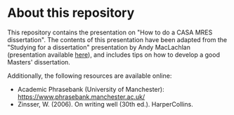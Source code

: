 # About this repository

This repository contains the presentation on "How to do a CASA MRES dissertation". The contents of this presentation have been adapted from the "Studying for a dissertation" presentation by Andy MacLachlan (presentation available [here](https://andrewmaclachlan.github.io/CASAdissertation-studying-for-a-dissertation/#1)), and includes tips on how to develop a good Masters' dissertation.

Additionally, the following resources are available online:

-    Academic Phrasebank (University of Manchester): https://www.phrasebank.manchester.ac.uk/
-    Zinsser, W. (2006). On writing well (30th ed.). HarperCollins.
